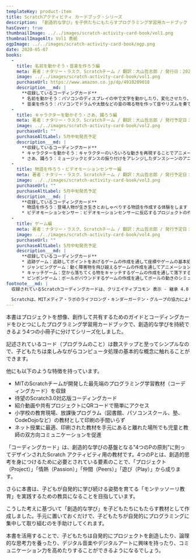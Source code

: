 ```yaml
---
templateKey: product-item
title: Scratchアクティビティ カードブック・シリーズ
description: 「創造的な学び」を子供たちにもたらすプログラミング学習用カードブック
hasCover: true
thumbnailImage: ../../images/scratch-activity-card-book/vol1.png
thumbnailImageAlt: Vol1 表紙
ogpImage: ../../images/scratch-activity-card-book/ogp.png
date: 2020-05-07
books:
  -
    title: 名前を動かそう・音楽を作ろう編
    meta: 著者：ナタリー・ラスク、Scratchチーム / 翻訳：大山哲志郎 / 発行日：2020年4月30日 / サイズ・仕様：A5・フルカラー・44ページ / ISBN：9784910209012、定価：770円＋税
    image: ../../images/scratch-activity-card-book/vol1.png
    purchaseUrl: https://www.amazon.co.jp/dp/4910209018
    description___md: |
      **収録しているコーディングカード**
      * 名前を動かそう：パソコンのディスプレイの中で文字を動かしたり、変化させたり、音がつけられることを体験できます
      * 音楽を作ろう：パソコンでドラムや太鼓などの音の鳴る物を作って音やリズムを奏でられることを体験できます
  -
    title: キャラクターを動かそう・さあ、踊ろう編
    meta: 著者：ナタリー・ラスク、Scratchチーム / 翻訳：大山哲志郎 / 発行予定日：2020年5月中旬 / サイズ・仕様：A5・フルカラー・46ページ / ISBN：9784910209029、定価：770円＋税
    image: ../../images/scratch-activity-card-book/vol2.png
    purchaseUrl: "" 
    purchaseAltLabel: 5月中旬発売予定 
    description___md: |
      **収録しているコーディングカード**
      * キャラクターを動かそう：キャラクターのいろいろな動きを再現することでアニメーションの基本の動き作りを体験します
      * さあ、踊ろう：ミュージックとダンスの振り付けをアレンジしたダンスシーンのアニメーション作りを体験します
  -
    title: 物語を作ろう・ビデオモーションセンサー編
    meta: 著者：ナタリー・ラスク、Scratchチーム / 翻訳：大山哲志郎 / 発行予定日：2020年5月中旬 / サイズ・仕様：A5・フルカラー・44ページ / ISBN：9784910209036、定価：770円＋税
    image: ../../images/scratch-activity-card-book/vol3.png
    purchaseUrl: "" 
    purchaseAltLabel: 5月中旬発売予定 
    description___md: |
      **収録しているコーディングカード**
      * 物語を作ろう：登場人物が生き生きとおしゃべりする物語を作成する体験をします
      * ビデオモーションセンサー：ビデオモーションセンサーに反応するプロジェクトの作成を通して近未来の装置を想像します
  -
    title: ゲーム編
    meta: 著者：ナタリー・ラスク、Scratchチーム / 翻訳：大山哲志郎 / 発行予定日：2020年5月中旬 / サイズ・仕様：A5・フルカラー・76ページ / ISBN：9784910209043、定価：1,050円＋税
    image: ../../images/scratch-activity-card-book/vol4.png
    purchaseUrl: "" 
    purchaseAltLabel: 5月中旬発売予定 
    description___md: |
      **収録しているコーディングカード**
      * 追跡ゲーム：追跡してポイントをあげるゲームの作成を通して座標やゲームの基本処理を体験します
      * ジャンピングゲーム：動く障害物を飛び越えるゲームの作成を通してアニメーションの作り方の基礎を体験します
      * キャッチゲーム：空から落ちてくる物をキャッチするゲームの作成を通して落下する運動のシミュレーションを体験します
      * ピンポンゲーム：ボールがバウンドするゲームの作成を通してボールの動きのシミュレーションを体験します
footnote___md: |
  収録されているScratchコーディングカードは、クリエイティブコモン 表示 - 継承 4.0 国際 (CC BY-SA 4.0)のライセンスの元でScratchチーム(scratch.mit.edu) によって公開されており、大山哲志郎によって翻訳されました。Scratchの名称、ロゴ、Scratchキャット、Gobo、Pico、Nano、Tera及びGigaのグラフィックス(the "Marks")はScratch財団の登録商標です。本書ではコーディングカードの翻訳のために許可を受けて当該商標を使用しています。

  Scratchは、MITメディア・ラボのライフロング・キンダーガーテン・グループの協力により、Scratch財団が進めているプロジェクトです。[https://scratch.mit.edu](https://scratch.mit.edu)から自由に入手できます。また、コーディングカードは[https://scratch.mit.edu/ideas](https://scratch.mit.edu/ideas)でも参照できます。
---
```



本書はプロジェクトを想像、創作して共有するためのガイドとコーディングカードをひとつにしたプログラミング学習用カードブックで、創造的な学びを持続できるよう4つの小冊子に分けてシリーズ化しました。

記述されているコード（プログラムのこと）は数ステップと至ってシンプルなので、子どもたちは楽しみながらコンピュータ処理の基本的な概念に触れることができます。

他にも以下のような特徴を持っています。

* MITのScratchチームが開発した最先端のプログラミング学習教材（コーディングカード）を収録
* 待望のScratch3.0対応版コーディングカード
* 紹介動画や共有プロジェクトにQRコードで簡単にアクセス
* 小学校の教育現場、放課後プログラム（図書館、パソコンスクール、塾、CodeDojoなど）の教材として印刷の手間いらず
* ネット授業に最適、印刷された教材を手元にあると離れた場所でも児童と教師の双方向コミュニケーションを促進

「コーディングカード」は、創造的な学びの基盤となる"4つのPの原則"に則ってデザインされたScratch アクティビティ用の教材です。4つのPとは、創造的思考を身につけるために必要とされている要素のことで、「プロジェクト（Project）」「情熱（Passion）」「仲間（Peers）」「遊び（Play）」から成ります。

さらに本書は、子どもが自発的に学び続ける姿勢を育てる「モンテッソーリ教育」を実践するための教具になることを目指しています。

こうした考えに基づいて「創造的な学び」を子どもたちにもたらす教材として作成しました。手元に置いておくだけで、子どもたちが自発的にプログラミングに集中して取り組むのを手助けしてくれます。

本書を活用することで、子どもたちは自発的にプロジェクトを創造したり、論理的な思考力を養ったり、デジタル音楽やデジタルアートに興味を持ったり、コミュニケーション力を高めたりすることができるようになるでしょう。